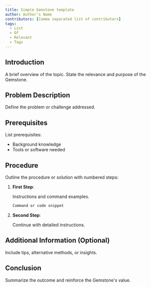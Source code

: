 ```yaml
---
title: Simple Gemstone template
author: Author's Name
contributors: [Comma separated list of contributors]
tags:
  - List
  - Of
  - Relevant
  - Tags
---
```


## Introduction

A brief overview of the topic. State the relevance and purpose of the Gemstone.

## Problem Description

Define the problem or challenge addressed.

## Prerequisites

List prerequisites:

- Background knowledge
- Tools or software needed

## Procedure

Outline the procedure or solution with numbered steps:

1. **First Step**:

   Instructions and command examples.

   ```bash
   Command or code snippet
   ```

2. **Second Step**:

   Continue with detailed instructions.

## Additional Information (Optional)

Include tips, alternative methods, or insights.

## Conclusion

Summarize the outcome and reinforce the Gemstone's value.
